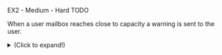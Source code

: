 EX2 - Medium - Hard TODO

When a user mailbox reaches close to capacity a warning is sent to the user.

<details>
  <summary>(Click to expand!)</summary>

  TODO
</details>
